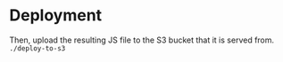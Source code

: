 # Deployment

Then, upload the resulting JS file to the S3 bucket that it is served from.
`./deploy-to-s3`
